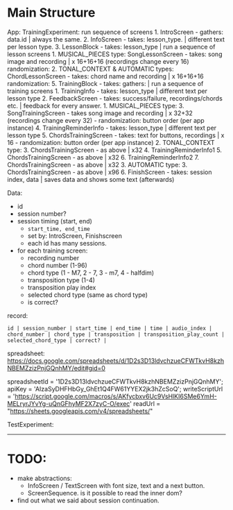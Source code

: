 # Main Structure

App:
TrainingExperiment: run sequence of screens
    1. IntroScreen - gathers: data.id | always the same.
    2. InfoScreen - takes: lesson\_type. | different text per lesson type.
    3. LessonBlock - takes: lesson\_type | run a sequence of lesson screens
       1. MUSICAL_PIECES type:
          SongLessonScreen - takes: song image and recording | x 16+16+16 (recordings change every 16)
              randomization:
       2. TONAL_CONTEXT & AUTOMATIC types:
          ChordLessonScreen - takes: chord name and recording | x 16+16+16
              randomization:
    5. TrainingBlock - takes: gathers: | run a sequence of training screens
       1. TrainingInfo - takes: lesson\_type | different text per lesson type
       2. FeedbackScreen - takes: success/failure, recordings/chords etc. | feedback for every answer.
       1. MUSICAL_PIECES type:
          3. SongTrainingScreen - takes song image and recording | x 32+32 (recordings change every 32)
             - randomization: button order (per app instance)
          4. TrainingReminderInfo - takes: lesson\_type | different text per lesson type
          5. ChordsTrainingScreen - takes: text for buttons, recordings | x 16
             - randomization: button order (per app instance)
       2. TONAL_CONTEXT type:
          3. ChordsTrainingScreen - as above | x32
          4. TrainingReminderInfo1
          5. ChordsTrainingScreen - as above | x32
          6. TrainingReminderInfo2
          7. ChordsTrainingScreen - as above | x32
       3. AUTOMATIC type:
          3. ChordsTrainingScreen - as above | x96
    6. FinishScreen - takes: session index, data | saves data and shows some text (afterwards) 

Data:
- id
- session number?
- session timing (start, end)
  - `start_time, end_time`
  - set by: IntroScreen, Finishscreen
  - each id has many sessions. 
- for each training screen:
  - recording number
  - chord number (1-96)
  - chord type (1 - M7, 2 - 7, 3 - m7, 4 - halfdim)
  - transposition type (1-4)
  - transposition play index
  - selected chord type (same as chord type)
  - is correct?

record:

`id | session_number | start_time | end_time | time | audio_index | chord_number | chord_type | transposition | transposition_play_count | selected_chord_type | correct? |`

spreadsheet:
https://docs.google.com/spreadsheets/d/1D2s3D13ldvchzueCFWTkvH8kzhNBEMZzizPnjGQnhMY/edit#gid=0

  spreadsheetId = '1D2s3D13ldvchzueCFWTkvH8kzhNBEMZzizPnjGQnhMY';
  apiKey = 'AIzaSyDHFHbGy_GhEt1Q4FW61YYEX2jk3hZcSoQ';
  writeScriptUrl = 'https://script.google.com/macros/s/AKfycbxv6Uc9VsHlKI6SMe6YmH-MELryrJYvYg-uQnGFhyMF2X7zyC-O/exec'
  readUrl = "https://sheets.googleapis.com/v4/spreadsheets/" 

TestExperiment: 


---------------

# TODO:
- make abstractions:
  - InfoScreen / TextScreen with font size, text and a next button.
  - ScreenSequence. is it possible to read the inner dom?
- find out what we said about session continuation.
